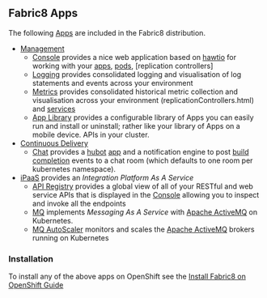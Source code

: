 ## Fabric8 Apps

The following [Apps](apps.html) are included in the Fabric8 distribution.

* [Management](management.html)
    * [Console](console.html) provides a nice web application based on [hawtio](http://hawt.io/) for working with your [apps](apps.html), [pods](pods.html), [replication controllers]
    * [Logging](logging.html) provides consolidated logging and visualisation of log statements and events across your environment
    * [Metrics](metrics.html) provides consolidated historical metric collection and visualisation across your environment
(replicationControllers.html) and [services](services.html)
    * [App Library](appLibrary.html) provides a configurable library of Apps you can easily run and install or uninstall; rather like your library of Apps on a mobile device.
APIs in your cluster.
* [Continuous Delivery](cdelivery.html) 
    * [Chat](chat.html) provides a [hubot](https://hubot.github.com/) [app](apps.html) and a notification engine to post [build completion](builds.html) events to a chat room (which defaults to one room per kubernetes namespace).
* [iPaaS](ipaas.html) provides an _Integration Platform As A Service_  
    * [API Registry](apiRegistry.html) provides a global view of all of your RESTful and web service APIs that is displayed in the [Console](console.html) allowing you to inspect and invoke all the endpoints 
    * [MQ](fabric8MQ.html) implements _Messaging As A Service_ with [Apache ActiveMQ](http://activemq.apache.org/) on Kubernetes.
    * [MQ AutoScaler](fabric8MQAutoScaler.html) monitors and scales the [Apache ActiveMQ](http://activemq.apache.org/) brokers running on Kubernetes
    
### Installation
    
To install any of the above apps on OpenShift see the [Install Fabric8 on OpenShift Guide](fabric8OnOpenShift.html)    
